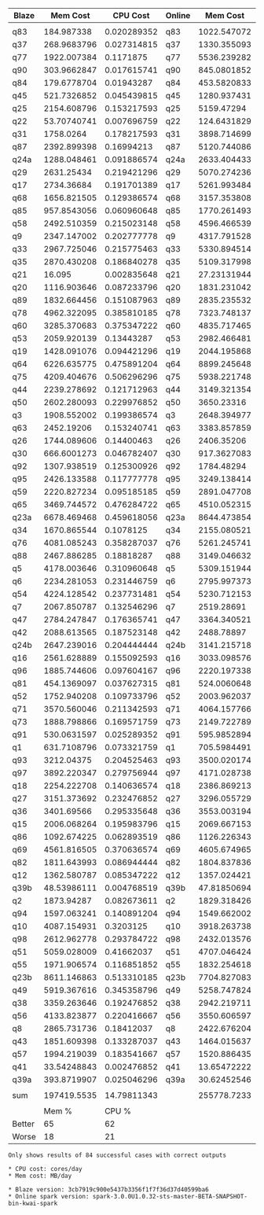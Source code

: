 | Blaze  | Mem Cost    | CPU Cost    | Online | Mem Cost    | CPU Cost    | Mem %       | CPU %       |
|--------|-------------|-------------|--------|-------------|-------------|-------------|-------------|
|        |             |             |        |             |             |             |             |
| q83    |  184.987338 | 0.020289352 | q83    | 1022.547072 | 0.077986111 | 0.180908384 | 0.260166221 |
| q37    | 268.9683796 | 0.027314815 | q37    | 1330.355093 |    0.046875 | 0.202177886 | 0.582716049 |
| q77    | 1922.007384 |   0.1171875 | q77    | 5536.239282 |  0.41306713 | 0.347168409 |  0.28370086 |
| q90    | 303.9662847 | 0.017615741 | q90    | 845.0801852 | 0.093090278 | 0.359689282 | 0.189232873 |
| q84    | 179.6778704 |  0.01943287 | q84    | 453.5820833 | 0.033368056 | 0.396130881 | 0.582379466 |
| q45    | 521.7326852 | 0.045439815 | q45    | 1280.937431 | 0.076342593 | 0.407305363 | 0.595209218 |
| q25    | 2154.608796 | 0.153217593 | q25    |  5159.47294 | 0.389490741 |   0.4176025 | 0.393379294 |
| q22    | 53.70740741 | 0.007696759 | q22    | 124.6431829 | 0.017106481 | 0.430889249 | 0.449932341 |
| q31    |   1758.0264 | 0.178217593 | q31    | 3898.714699 | 0.343078704 | 0.450924609 | 0.519465623 |
| q87    | 2392.899398 |  0.16994213 | q87    | 5120.744086 | 0.418923611 | 0.467295252 | 0.405663766 |
| q24a   | 1288.048461 | 0.091886574 | q24a   | 2633.404433 | 0.151956019 | 0.489119121 | 0.604691903 |
| q29    |  2631.25434 | 0.219421296 | q29    | 5070.274236 | 0.398969907 | 0.518957007 |  0.54996954 |
| q17    |  2734.36684 | 0.191701389 | q17    | 5261.993484 | 0.413946759 | 0.519644665 | 0.463106389 |
| q68    | 1656.821505 | 0.129386574 | q68    | 3157.353808 | 0.213842593 |  0.52475003 | 0.605055207 |
| q85    | 957.8543056 | 0.060960648 | q85    | 1770.261493 | 0.160266204 | 0.541080687 |   0.3803712 |
| q58    | 2492.510359 | 0.215023148 | q58    | 4596.466539 | 0.319027778 | 0.542266617 | 0.673995066 |
| q9     | 2347.147002 | 0.202777778 | q9     | 4317.791528 | 0.287997685 | 0.543598964 | 0.704095165 |
| q33    | 2967.725046 | 0.215775463 | q33    | 5330.894514 | 0.417835648 | 0.556703015 | 0.516412288 |
| q35    | 2870.430208 | 0.186840278 | q35    | 5109.317998 | 0.419895833 | 0.561803006 | 0.444968163 |
| q21    |      16.095 | 0.002835648 | q21    | 27.23131944 | 0.003923611 |  0.59104738 | 0.722713864 |
| q20    | 1116.903646 | 0.087233796 | q20    | 1831.231042 | 0.158865741 | 0.609919568 |  0.54910389 |
| q89    | 1832.664456 | 0.151087963 | q89    | 2835.235532 |  0.15181713 | 0.646388787 | 0.995197072 |
| q78    | 4962.322095 | 0.385810185 | q78    | 7323.748137 | 0.509236111 | 0.677565913 | 0.757625347 |
| q60    | 3285.370683 | 0.375347222 | q60    | 4835.717465 | 0.314618056 |  0.67939674 | 1.193025052 |
| q53    | 2059.920139 |  0.13443287 | q53    | 2982.466481 | 0.253715278 | 0.690676711 | 0.529857215 |
| q19    | 1428.091076 | 0.094421296 | q19    | 2044.195868 | 0.131145833 |  0.69860775 | 0.719971759 |
| q64    | 6226.635775 | 0.475891204 | q64    | 8899.245648 | 0.632569444 | 0.699681301 | 0.752314561 |
| q75    | 4209.404676 | 0.506296296 | q75    | 5938.221748 | 0.493888889 | 0.708866198 |  1.02512186 |
| q44    | 2239.278692 | 0.121712963 | q44    | 3149.321354 | 0.222928241 | 0.711035312 | 0.545973729 |
| q50    | 2602.280093 | 0.229976852 | q50    |  3650.23316 | 0.279444444 |  0.71290791 | 0.822978794 |
| q3     | 1908.552002 | 0.199386574 | q3     | 2648.394977 |      0.1525 | 0.720644775 | 1.307452945 |
| q63    |  2452.19206 | 0.153240741 | q63    | 3383.857859 | 0.251643519 | 0.724673483 | 0.608959617 |
| q26    | 1744.089606 |  0.14400463 | q26    |  2406.35206 | 0.135405093 | 0.724785718 | 1.063509702 |
| q30    | 666.6001273 | 0.046782407 | q30    | 917.3627083 | 0.052685185 | 0.726648382 | 0.887961336 |
| q92    | 1307.938519 | 0.125300926 | q92    |  1784.48294 |  0.08380787 | 0.732950979 | 1.495097362 |
| q95    | 2426.133588 | 0.117777778 | q95    | 3249.138414 |  0.28962963 | 0.746700595 | 0.406649616 |
| q59    | 2220.827234 | 0.095185185 | q59    | 2891.047708 | 0.173240741 | 0.768173845 | 0.549438803 |
| q65    | 3469.744572 | 0.476284722 | q65    | 4510.052315 | 0.302777778 |  0.76933577 | 1.573050459 |
| q23a   | 6678.469468 | 0.459618056 | q23a   | 8644.473854 | 0.585243056 |  0.77257096 | 0.785345595 |
| q34    | 1670.865544 |   0.1078125 | q34    | 2155.080521 | 0.094537037 | 0.775314671 | 1.140426053 |
| q76    | 4081.085243 | 0.358287037 | q76    | 5261.245741 | 0.367094907 | 0.775688011 | 0.976006558 |
| q88    | 2467.886285 |  0.18818287 | q88    | 3149.046632 | 0.248553241 | 0.783693153 | 0.757112922 |
| q5     | 4178.003646 | 0.310960648 | q5     | 5309.151944 | 0.314247685 | 0.786943695 |  0.98953998 |
| q6     | 2234.281053 | 0.231446759 | q6     | 2795.997373 | 0.188287037 |  0.79909984 | 1.229223015 |
| q54    | 4224.128542 | 0.237731481 | q54    | 5230.712153 | 0.353726852 | 0.807562798 | 0.672076435 |
| q7     | 2067.850787 | 0.132546296 | q7     |  2519.28691 | 0.169733796 | 0.820807975 | 0.780906921 |
| q47    | 2784.247847 | 0.176365741 | q47    | 3364.340521 | 0.210439815 | 0.827576112 | 0.838081619 |
| q42    | 2088.613565 | 0.187523148 | q42    |  2488.78897 |   0.2278125 | 0.839208784 | 0.823146878 |
| q24b   | 2647.239016 | 0.204444444 | q24b   | 3141.215718 | 0.226458333 | 0.842743464 | 0.902790555 |
| q16    | 2561.628889 | 0.155092593 | q16    | 3033.098576 | 0.229641204 | 0.844558403 | 0.675369185 |
| q96    | 1885.744606 | 0.097604167 | q96    | 2220.197338 | 0.182638889 | 0.849359007 | 0.534410646 |
| q81    | 454.1369097 | 0.037627315 | q81    | 524.0060648 | 0.042384259 | 0.866663461 | 0.887766248 |
| q52    | 1752.940208 | 0.109733796 | q52    | 2003.962037 | 0.117592593 | 0.874737234 | 0.933169291 |
| q71    | 3570.560046 | 0.211342593 | q71    | 4064.157766 |  0.32400463 | 0.878548583 | 0.652282632 |
| q73    | 1888.798866 | 0.169571759 | q73    | 2149.722789 | 0.199409722 | 0.878624386 | 0.850368565 |
| q91    | 530.0631597 | 0.025289352 | q91    | 595.9852894 | 0.046956019 |  0.88938967 | 0.538575302 |
| q1     | 631.7108796 | 0.073321759 | q1     | 705.5984491 | 0.073680556 | 0.895283827 |  0.99513038 |
| q93    |  3212.04375 | 0.204525463 | q93    | 3500.020174 | 0.220046296 | 0.917721496 | 0.929465601 |
| q97    | 3892.220347 | 0.279756944 | q97    | 4171.028738 | 0.302662037 | 0.933155965 | 0.924321224 |
| q18    | 2254.222708 | 0.140636574 | q18    | 2386.869213 | 0.160439815 | 0.944426572 | 0.876569038 |
| q27    | 3151.373692 | 0.232476852 | q27    | 3296.055729 | 0.190810185 | 0.956104493 | 1.218367099 |
| q36    |  3401.69566 | 0.295335648 | q36    | 3553.003194 | 0.243344907 | 0.957414186 | 1.213650416 |
| q15    | 2006.068264 | 0.195983796 | q15    | 2069.667153 | 0.187488426 | 0.969270958 | 1.045311439 |
| q86    | 1092.674225 | 0.062893519 | q86    | 1126.226343 | 0.109363426 |  0.97020837 | 0.575087311 |
| q69    | 4561.816505 | 0.370636574 | q69    | 4605.674965 | 0.328819444 |   0.9904773 |  1.12717353 |
| q82    | 1811.643993 | 0.086944444 | q82    | 1804.837836 |  0.10556713 | 1.003771063 | 0.823593904 |
| q12    | 1362.580787 | 0.085347222 | q12    | 1357.024421 | 0.077141204 | 1.004094522 | 1.106376594 |
| q39b   | 48.53986111 | 0.004768519 | q39b   | 47.81850694 | 0.005821759 | 1.015085251 | 0.819085487 |
| q2     |  1873.94287 | 0.082673611 | q2     | 1829.318426 | 0.098391204 | 1.024394028 | 0.840254088 |
| q94    | 1597.063241 | 0.140891204 | q94    | 1549.662002 | 0.145613426 | 1.030588114 | 0.967570145 |
| q10    | 4087.154931 |   0.3203125 | q10    | 3918.263738 | 0.282256944 | 1.043103579 | 1.134825932 |
| q98    | 2612.962778 | 0.293784722 | q98    | 2432.013576 | 0.098078704 | 1.074403039 | 2.995397687 |
| q51    | 5059.028009 |  0.41662037 | q51    | 4707.046424 | 0.322523148 |  1.07477759 | 1.291753391 |
| q55    | 1971.906574 | 0.116851852 | q55    | 1832.254618 | 0.117974537 |  1.07621864 | 0.990483665 |
| q23b   | 8611.146863 | 0.513310185 | q23b   | 7704.827083 | 0.502465278 | 1.117630126 | 1.021583397 |
| q49    | 5919.367616 | 0.345358796 | q49    | 5258.747824 | 0.410868056 | 1.125623022 | 0.840558889 |
| q38    | 3359.263646 | 0.192476852 | q38    | 2942.219711 | 0.280081019 | 1.141744661 |  0.68721848 |
| q56    | 4133.823877 | 0.220416667 | q56    | 3550.606597 |  0.22599537 | 1.164258491 | 0.975314965 |
| q8     | 2865.731736 |  0.18412037 | q8     | 2422.676204 | 0.204803241 | 1.182878559 |  0.89901102 |
| q43    | 1851.609398 | 0.133287037 | q43    | 1464.015637 | 0.076979167 | 1.264747009 | 1.731468952 |
| q57    | 1994.219039 | 0.183541667 | q57    | 1520.886435 | 0.106388889 | 1.311221531 | 1.725195822 |
| q41    | 33.54248843 | 0.002476852 | q41    | 13.65472222 | 0.001041667 | 2.456475341 | 2.377777778 |
| q39a   | 393.8719907 | 0.025046296 | q39a   | 30.62452546 | 0.004849537 | 12.86132552 | 5.164677804 |
|        |             |             |        |             |             |             |             |
| sum    | 197419.5535 | 14.79811343 |        | 255778.7233 | 18.29916667 | 0.771837278 | 0.808676903 |
|        |             |             |        |             |             |             |             |
|        | Mem %       | CPU %       |        |             |             |             |             |
| Better |          65 |          62 |        |             |             |             |             |
| Worse  |          18 |          21 |        |             |             |             |             |

```
Only shows results of 84 successful cases with correct outputs

* CPU cost: cores/day
* Mem cost: MB/day

* Blaze version: 3cb7919c900e5437b3356f1f7f36d37d40599ba6
* Online spark version: spark-3.0.0U1.0.32-sts-master-BETA-SNAPSHOT-bin-kwai-spark
```
